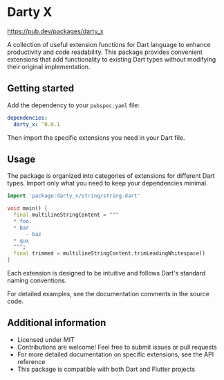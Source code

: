# Darty X

https://pub.dev/packages/darty_x

A collection of useful extension functions for Dart language to enhance productivity and code readability. This package provides convenient extensions that add functionality to existing Dart types without modifying their original implementation.

## Getting started

Add the dependency to your `pubspec.yaml` file:

```yaml
dependencies:
  darty_x: ^0.0.1
```

Then import the specific extensions you need in your Dart file.

## Usage

The package is organized into categories of extensions for different Dart types. Import only what you need to keep your dependencies minimal.

```dart
import 'package:darty_x/string/string.dart'

void main() {
  final multilineStringContent = """
  * foo.
  * bar
      - baz
  * qux
  """;
  final trimmed = multilineStringContent.trimLeadingWhitespace()
}
```

Each extension is designed to be intuitive and follows Dart's standard naming conventions.

For detailed examples, see the documentation comments in the source code.

## Additional information

- Licensed under MIT
- Contributions are welcome! Feel free to submit issues or pull requests
- For more detailed documentation on specific extensions, see the API reference
- This package is compatible with both Dart and Flutter projects
